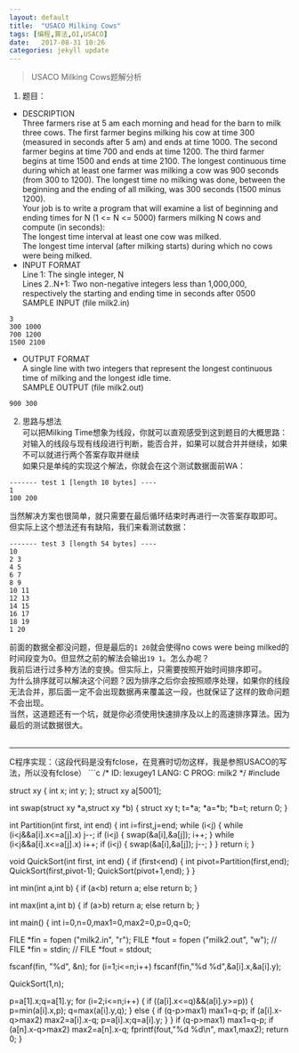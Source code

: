 ```yaml
---
layout: default
title:  "USACO Milking Cows"
tags: [编程,算法,OI,USACO]
date:   2017-08-31 10:26
categories: jekyll update
---
```

> USACO Milking Cows题解分析

1. 题目：
- DESCRIPTION  
Three farmers rise at 5 am each morning and head for the barn to milk three cows. The first farmer begins milking his cow at time 300 (measured in seconds after 5 am) and ends at time 1000. The second farmer begins at time 700 and ends at time 1200. The third farmer begins at time 1500 and ends at time 2100. The longest continuous time during which at least one farmer was milking a cow was 900 seconds (from 300 to 1200). The longest time no milking was done, between the beginning and the ending of all milking, was 300 seconds (1500 minus 1200).  
Your job is to write a program that will examine a list of beginning and ending times for N (1 <= N <= 5000) farmers milking N cows and compute (in seconds):  
The longest time interval at least one cow was milked.  
The longest time interval (after milking starts) during which no cows were being milked.  
- INPUT FORMAT  
Line 1:	The single integer, N  
Lines 2..N+1:	Two non-negative integers less than 1,000,000, respectively the starting and ending time in seconds after 0500  
SAMPLE INPUT (file milk2.in)  
```
3  
300 1000  
700 1200  
1500 2100  
```
- OUTPUT FORMAT  
A single line with two integers that represent the longest continuous time of milking and the longest idle time.  
SAMPLE OUTPUT (file milk2.out)  
```
900 300
```

2. 思路与想法  
可以把Milking Time想象为线段，你就可以直观感受到这到题目的大概思路：  
对输入的线段与现有线段进行判断，能否合并，如果可以就合并并继续，如果不可以就进行两个答案存取并继续  
如果只是单纯的实现这个解法，你就会在这个测试数据面前WA：  
```
------- test 1 [length 10 bytes] ----
1
100 200
```
当然解决方案也很简单，就只需要在最后循环结束时再进行一次答案存取即可。  
但实际上这个想法还有有缺陷，我们来看测试数据：  
```
------- test 3 [length 54 bytes] ----
10
2 3
4 5
6 7
8 9
10 11
12 13
14 15
16 17
18 19
1 20
```
前面的数据全都没问题，但是最后的```1 20```就会使得no cows were being milked的时间段变为0。但显然之前的解法会输出```19 1```。怎么办呢？  
我前后进行过多种方法的变换。但实际上，只需要按照开始时间排序即可。  
为什么排序就可以解决这个问题？因为排序之后你会按照顺序处理，如果你的线段无法合并，那后面一定不会出现数据再来覆盖这一段，也就保证了这样的致命问题不会出现。  
当然，这道题还有一个坑，就是你必须使用快速排序及以上的高速排序算法。因为最后的测试数据很大。  
<br>
<hr>
C程序实现：（这段代码是没有fclose，在竞赛时切勿这样，我是参照USACO的写法，所以没有fclose）
```c
/*
ID: lexugey1
LANG: C
PROG: milk2
*/
#include <stdio.h>

struct xy {
  int x;
  int y;
};
struct xy a[5001];

int swap(struct xy *a,struct xy *b)
{
  struct xy t;
  t=*a;
  *a=*b;
  *b=t;
  return 0;
}

int Partition(int first, int end)
{
  int i=first,j=end;
  while (i<j)
  {
    while (i<j&&a[i].x<=a[j].x) j--;
    if (i<j)
    {
      swap(&a[i],&a[j]);
      i++;
    }
    while (i<j&&a[i].x<=a[j].x) i++;
    if (i<j)
    {
      swap(&a[i],&a[j]);
      j--;
    }
  }
  return i;
}

void QuickSort(int first, int end)
{
  if (first<end)
    {
      int pivot=Partition(first,end);
      QuickSort(first,pivot-1);
      QuickSort(pivot+1,end);
    }
}


int min(int a,int b)
{
  if (a<b) return a;
  else return b;
}

int max(int a,int b)
{
  if (a>b) return a;
  else return b;
}

int main()
{
  int i=0,n=0,max1=0,max2=0,p=0,q=0;

  FILE *fin  = fopen ("milk2.in", "r");
  FILE *fout = fopen ("milk2.out", "w");
  // FILE *fin  = stdin;
  // FILE *fout = stdout;

  fscanf(fin, "%d", &n);
  for (i=1;i<=n;i++)
    fscanf(fin,"%d %d",&a[i].x,&a[i].y);

  QuickSort(1,n);

  p=a[1].x;q=a[1].y;
  for (i=2;i<=n;i++)
  {
    if ((a[i].x<=q)&&(a[i].y>=p))
    {
      p=min(a[i].x,p);
      q=max(a[i].y,q);
    }
    else
    {
      if (q-p>max1) max1=q-p;
      if (a[i].x-q>max2) max2=a[i].x-q;
      p=a[i].x;q=a[i].y;
    }
  }
  if (q-p>max1) max1=q-p;
  if (a[n].x-q>max2) max2=a[n].x-q;
  fprintf(fout,"%d %d\n", max1,max2);
  return 0;
}
```
